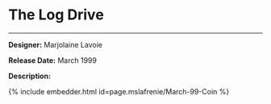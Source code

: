 # The Log Drive 

*     *     *     *  

**Designer:** Marjolaine Lavoie

**Release Date:** March 1999 

**Description:** 

{% include embedder.html id=page.mslafrenie/March-99-Coin %}



